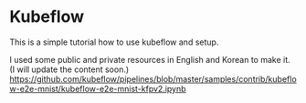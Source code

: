 # Kubeflow
This is a simple tutorial how to use kubeflow and setup.


I used some public and private resources in English and Korean to make it. (I will update the content soon.)
https://github.com/kubeflow/pipelines/blob/master/samples/contrib/kubeflow-e2e-mnist/kubeflow-e2e-mnist-kfpv2.ipynb
